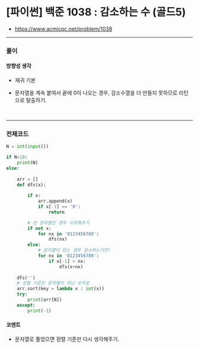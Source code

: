 # **\[파이썬\] 백준 1038 : 감소하는 수 (골드5)**
* https://www.acmicpc.net/problem/1038


---

### **풀이**

#### **방향성 생각**

* 재귀 기본

* 문자열을 계속 붙여서 끝에 0이 나오는 경우, 감소수열을 더 만들지 못하므로 리턴으로 탈출하기.

<br>

---

### **전체코드**
```python
N = int(input())

if N<10:
    print(N)
else:
    
    arr = []
    def dfs(x):
        
        if x:
            arr.append(x)
            if x[-1] == '0':
                return

        # 빈 문자열인 경우 시작해주기
        if not x:
            for nx in '0123456789':
                dfs(nx)
        else:
            # 문자열이 있는 경우 감소하는거만!
            for nx in '0123456789':
                if x[-1] > nx:
                    dfs(x+nx)
    
    dfs('')
    # 정렬 기준은 문자열이 아닌 숫자로
    arr.sort(key = lambda x : int(x))
    try:
        print(arr[N])
    except:
        print(-1)
```

#### **코멘트**

* 문자열로 풀었으면 정렬 기준만 다시 생각해주기.